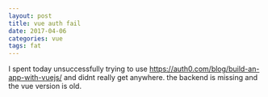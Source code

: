 ```yaml
---
layout: post
title: vue auth fail
date: 2017-04-06
categories: vue
tags: fat
---
```


I spent today unsuccessfully trying to use <https://auth0.com/blog/build-an-app-with-vuejs/> and didnt really get anywhere. the backend is missing and the vue version is old.
